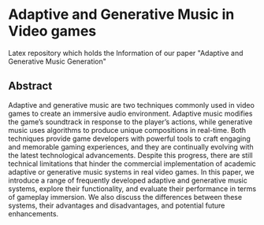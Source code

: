 # Adaptive and Generative Music in Video games

Latex repository which holds the Information of our paper "Adaptive and Generative Music Generation"

## Abstract

Adaptive and generative music are two techniques
commonly used in video games to create an immersive audio
environment. Adaptive music modifies the game’s soundtrack
in response to the player’s actions, while generative music uses
algorithms to produce unique compositions in real-time. Both
techniques provide game developers with powerful tools to craft
engaging and memorable gaming experiences, and they are
continually evolving with the latest technological advancements.
Despite this progress, there are still technical limitations that
hinder the commercial implementation of academic adaptive or
generative music systems in real video games. In this paper, we
introduce a range of frequently developed adaptive and generative 
music systems, explore their functionality, and evaluate
their performance in terms of gameplay immersion. We also
discuss the differences between these systems, their advantages
and disadvantages, and potential future enhancements.
